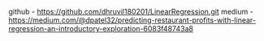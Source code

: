 github - https://github.com/dhruvil180201/LinearRegression.git
medium - https://medium.com/@dpatel32/predicting-restaurant-profits-with-linear-regression-an-introductory-exploration-6083f48743a8
